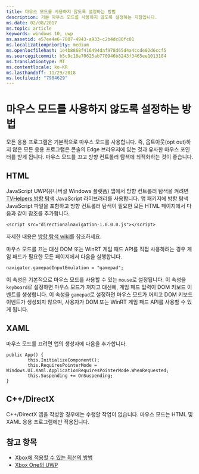 ```yaml
---
title: 마우스 모드를 사용하지 않도록 설정하는 방법
description: 기본 마우스 모드를 사용하지 않도록 설정하는 지침입니다.
ms.date: 02/08/2017
ms.topic: article
keywords: windows 10, uwp
ms.assetid: e57ee4e6-7807-4943-a933-c2b4dc80fc01
ms.localizationpriority: medium
ms.openlocfilehash: 1e4b8868f416494daf978d65d4a4ccde02d6ccf5
ms.sourcegitcommit: b5c9c18e70625ab770946b8243f3465ee1013184
ms.translationtype: MT
ms.contentlocale: ko-KR
ms.lasthandoff: 11/29/2018
ms.locfileid: "7984629"
---
```

# <a name="how-to-disable-mouse-mode"></a>마우스 모드를 사용하지 않도록 설정하는 방법
모든 응용 프로그램은 기본적으로 마우스 모드를 사용합니다. 즉, 옵트아웃(opt out)하지 않은 모든 응용 프로그램은 콘솔의 Edge 브라우저에 있는 것과 유사한 마우스 포인터를 받게 됩니다. 마우스 모드를 끄고 방향 컨트롤러 탐색에 최적화하는 것이 좋습니다.   
   
## <a name="html"></a>HTML   
JavaScript UWP(유니버설 Windows 플랫폼) 앱에서 방향 컨트롤러 탐색을 켜려면 [TVHelpers 방향 탐색](https://github.com/Microsoft/TVHelpers/wiki/Using-DirectionalNavigation) JavaScript 라이브러리를 사용합니다. 앱 패키지에 방향 탐색 JavaScript 파일을 포함하고 방향 컨트롤러 탐색이 필요한 모든 HTML 페이지에서 다음과 같이 참조를 추가합니다.

```code
<script src="directionalnavigation-1.0.0.0.js"></script>
```
자세한 내용은 [방향 탐색 wiki](https://github.com/Microsoft/TVHelpers/wiki/Using-DirectionalNavigation)를 참조하세요.

마우스 모드를 끄는 대신 DOM 또는 WinRT 게임 패드 API를 직접 사용하려는 경우 게임 패드가 필요한 모든 페이지에서 다음을 실행합니다. 
   
```code
navigator.gamepadInputEmulation = "gamepad";
```   

   이 속성은 기본적으로 마우스 모드를 사용할 수 있는 `mouse`로 설정됩니다. 이 속성을 `keyboard`로 설정하면 마우스 모드가 꺼지고 대신에, 게임 패드 입력이 DOM 키보드 이벤트를 생성합니다. 이 속성을 `gamepad`로 설정하면 마우스 모드가 꺼지고 DOM 키보드 이벤트가 생성되지 않으며, 사용자가 DOM 또는 WinRT 게임 패드 API를 사용할 수 있게 됩니다.

## <a name="xaml"></a>XAML    
마우스 모드를 끄려면 앱의 생성자에 다음을 추가합니다.   
   
```code
public App() {
        this.InitializeComponent();
        this.RequiresPointerMode = Windows.UI.Xaml.ApplicationRequiresPointerMode.WhenRequested;
        this.Suspending += OnSuspending;
}
```

## <a name="cdirectx"></a>C++/DirectX   
C++/DirectX 앱을 작성할 경우에는 수행할 작업이 없습니다. 마우스 모드는 HTML 및 XAML 응용 프로그램에만 적용됩니다.

## <a name="see-also"></a>참고 항목
- [Xbox에 적용할 수 있는 최선의 방법](tailoring-for-xbox.md)
- [Xbox One의 UWP](index.md)

